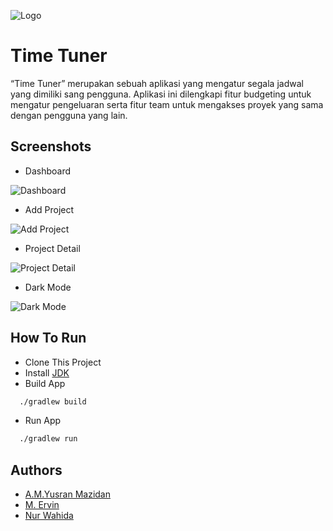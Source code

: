 
![Logo](https://github.com/Yousran/timetuner/blob/main/documentation/LogoWide.png)


# Time Tuner

“Time Tuner” merupakan sebuah aplikasi yang mengatur segala jadwal yang dimiliki sang pengguna. Aplikasi ini dilengkapi fitur budgeting untuk mengatur pengeluaran serta fitur team untuk mengakses proyek yang sama dengan pengguna yang lain.


## Screenshots

- Dashboard

![Dashboard](https://github.com/Yousran/timetuner/blob/main/documentation/dashboard.jpg)
- Add Project

![Add Project](https://github.com/Yousran/timetuner/blob/main/documentation/add-project.jpg)
- Project Detail

![Project Detail](https://github.com/Yousran/timetuner/blob/main/documentation/detail-project.jpg)
- Dark Mode

![Dark Mode](https://github.com/Yousran/timetuner/blob/main/documentation/dark-mode.jpg)


## How To Run

- Clone This Project
- Install [JDK](https://www.oracle.com/java/technologies/downloads/)
- Build App

```bash
  ./gradlew build
```
- Run App

```bash
  ./gradlew run
```
    
## Authors

- [A.M.Yusran Mazidan](https://www.github.com/yousranmz)
- [M. Ervin](https://www.github.com/ervin1809)
- [Nur Wahida](https://www.github.com/nurwahida1090)
